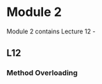 # Module 2
Module 2 contains Lecture 12 - 


## L12
### Method Overloading 

<!-- Need to revise  -->
